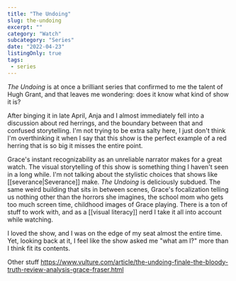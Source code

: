 ```yaml
---
title: "The Undoing"
slug: the-undoing
excerpt: ""
category: "Watch"
subcategory: "Series"
date: "2022-04-23"
listingOnly: true
tags:
 - series
---
```

_The Undoing_ is at once a brilliant series that confirmed to me the talent of Hugh Grant, and that leaves me wondering: does it know what kind of show it is?

After binging it in late April, Anja and I almost immediately fell into a discussion about red herrings, and the boundary between that and confused storytelling. I'm not trying to be extra salty here, I just don't think I'm overthinking it when I say that this show is the perfect example of a red herring that is so big it misses the entire point. 

Grace's instant recognizability as an unreliable narrator makes for a great watch. The visual storytelling of this show is something thing I haven't seen in a long while. I'm not talking about the stylistic choices that shows like [[severance|Severance]] make. _The Undoing_ is deliciously subdued. The same weird building that sits in between scenes, Grace's focalization telling us nothing other than the horrors she imagines, the school mom who gets too much screen time, childhood images of Grace playing. There is a ton of stuff to work with, and as a [[visual literacy]] nerd I take it all into account while watching. 

I loved the show, and I was on the edge of my seat almost the entire time. Yet, looking back at it, I feel like the show asked me "what am I?" more than I think fit its contents.

Other stuff
https://www.vulture.com/article/the-undoing-finale-the-bloody-truth-review-analysis-grace-fraser.html